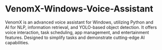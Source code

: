 # VenomX-Windows-Voice-Assistant
VenomX is an advanced voice assistant for Windows, utilizing Python and AI for NLP, information retrieval, and YOLO-based object detection. It offers voice interaction, task scheduling, app management, and entertainment features. Designed to simplify tasks and demonstrate cutting-edge AI capabilities.
